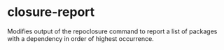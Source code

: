 closure-report
==============

Modifies output of the repoclosure command to report a list of packages with a dependency in order of highest occurrence.
